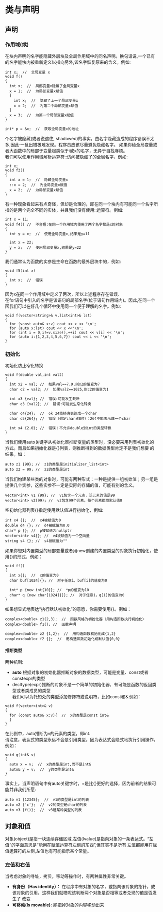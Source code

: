 # 类与声明
## 声明
### 作用域(续)
在块内声明的名字能隐藏外层块及全局作用域中的同名声明。换句话说,一个已有的名字能快内被重新定义以指向另外,该名字恢复原来的含义。例如:  
```
int x;  //  全局变量 x
void f()
{
  int x;  //  局部变量x隐藏了全局变量x
  x = 1;  //  为局部变量x赋值
  {
    int x;  //  隐藏了上一个局部变量x
    x = 2;  //  为第二个局部变量x赋值
  }
  x = 3;  //  为第一个局部变量x赋值
}

int* p = &x;  //  获取全局变量x的地址
```

个名字被隐藏(或者说遮住, shadowed)的事实。由名字隐藏造成的程序错误不太多,因此·一旦出错极难发现。程序员应该尽量避免隐藏名字。
如果你给全局变量或者大函数中的局部于变量起类似于i或x的名字，无异于自找麻烦。  
我们可以使用作用域解析运算符::访问被隐藏了的全局名字，例如:
```
int x;
void f2()
{
  int x = 1;  //  隐藏全局变量x
  ::x = 2;  //  为全局变量x赋值
  x = 2;  //  为局部变量x赋值
}
```

有一种现象看起来有点奇怪，但却是合理的，即在同一个块内有可能同一个名字所指的是两个完全不同的实体，并且我们没有使用::运算符。例如:
```
int x = 11;
void f4() //  不合理:在同一个作用域内使用了两个名字都是x的对象
{
  int y = x;  //  使用全局变量x,结果是y=11
  
  int x = 22;
  y = x;  //  使用局部变量x,结果是y=22
}
```

我们通常认为函数的实参是生命在函数的最外层块中的，例如:
```
void f5(int x)
{
  int x;  //  错误
}
```
因为x在同一个作用域中定义了两次，所以上述程序存在错误.  
在for语句中引入的名字是该语句的局部名字(位于语句作用域内)。因此,在同一个函我们可以在好几个循环中使用同一个便于理解的名字。例如:
```
void f(vector<string>& v,list<int>& lst)
{
  for (vonst auto& x:v) cout << x << '\n';
  for (auto x:lst) cout << x <<'\n';
  for (int i = 0,i!=v.size(),++i) cout << v[i] << '\n';
  for (auto i:{1,2,3,4,5,6,7}) cout << i << '\n';
}
```

### 初始化
初始化防止窄化转换
```
void f(double val,int val2)
{
  int x2 = val; //  如果val==7.9,则x2的值变为7
  char c2 = val2; //  如果val2==1025,则c2的值变为1
  
  int x3 {val}; //  错误:可能发生截断
  char c3 {val2}; //  错误:可能发生窄化转换
  
  char c4{24};  //  ok 24能精确表达成一个char
  char c5{264}; //  错误（假定char占8位）：264不能表示成一个char
  
  int x4 {2.0}; //  错误：不允许double到int的类型转换
}
```

当我们使用auto关键字从初始化器推断变量的类型时，没必要采用列表初始化的方式。而且如果初始化器是{}列表，则推断得到的数据类型肯定不是我们想要
的结果。如：  
```
auto z1 {99}; //  z1的类型是initializer_list<int>
auto z2 = 99; //  z2的类型是int
```

当我们构建某些类的对象时，可能有两种形式：一种是提供一组初始值；另一组是提供几个实参，这些实参不一定是实际的存储的值，可能有别的含义。  
```
vector<int> v1 {99}; //  v1包含一个元素，该元素的值是99
vector<int> v2(99); //  v2包含99个元素，每个元素都取默认值0
```
空初始化器列表{}指定使用默认值进行初始化，例如:
```
int x4 {};  //  x4被赋值为0
double d4 {}; //  d4被赋值为0.0
char* p {}; //  p被赋值为nullptr
vector<int> v4{}; //  v4被赋值为一个空向量
string s4 {}; //  s4被赋值为""
```
如果你想对内置类型的局部变量或者用new创建的内置类型的对象执行初始化，使用{}的形式，例如：
```
void ff()
{
  int x{};  //  x的值变为0
  char buf[1024]{}; //  对于任意i，buf[i]的值变为0
  
  int* p {new int{10}}; //  *p的值变为10
  char* q {new char[1024]{}}; //  对于任意i，q[i]的值变为0
}
```

如果想显式地表达“执行默认初始化”的意愿，你需要使用{}。例如：
```
complex<double> z1(2,3);  //  函数风格的初始化器（用构造函数执行初始化）
complex<double> f1(); //  函数声明

complex<double> z2 {1,2};  //  用构造函数初始化成{1,2}
complex<double> f2 {};  //  用构造函数初始化成默认值{0,0}
```
#### 推断类型
两种机制:  
* **auto** 根据对象的初始化器推断对象的数据类型，可能是变量、const或者constexpr的类型  
* decltype(expr)推断的对象不是一个简单的初始化器，有可能是函数的返回类型或者类成员的类型  
我们可以为托短处的类型添加修饰符或说明符，比如const和&.例如：
```
void f(vector<int>& v)
{
  for (const auto& x:v){  //  x的类型是const int&
  }
}
```

在此例中，auto推断为v的元素的类型，即int.  
请注意，表达式的类型永远不会是引用类型，因为表达式会隐式地执行引用操作，例如：
```
void g(int& v)
{
  auto x = v;  //  x的类型是int,而不是int&
  auto& y = v;  //  y的类型是int&
}
```

事实上，当声明语句中有auto关键字时，=是比{}更好的选择，因为前者的结果可能并非我们所愿:
```
auto v1 {12345};  //  v1的类型是int的列表
auto v2 {'c'};  //  v2的类型是char的列表
auto v3 {f()};  //  v3是某种类型的列表
```

## 对象和值
对象(object)是指一块连续存储区域,左值(Ivalue)是指向对象的一条表达式。“左值”的字面意思是“能用在赋值运算符左侧的东西”,但其实不是所有
左值都能用在赋值运算符的左侧,左值也有可能指示某个常量。
### 左值和右值
当考虑对象的寻址，拷贝，移动等操作时，有两种属性非常关键。
* **有身份（Has identity）：** 在程序中有对象的名字，或指向该对象的指针，或该对象的引用，这样我们就嗯呢该判断两个对象是否相等或者兑现的值是否发生了
  改变
* **可移动(Is movable):** 能把掉对象的内容移动出来 
